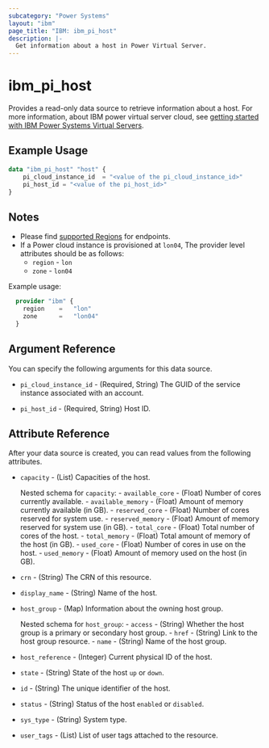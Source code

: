 ```yaml
---
subcategory: "Power Systems"
layout: "ibm"
page_title: "IBM: ibm_pi_host"
description: |-
  Get information about a host in Power Virtual Server.
---
```


# ibm_pi_host

Provides a read-only data source to retrieve information about a host. For more information, about IBM power virtual server cloud, see [getting started with IBM Power Systems Virtual Servers](https://cloud.ibm.com/docs/power-iaas?topic=power-iaas-getting-started).

## Example Usage

```terraform
data "ibm_pi_host" "host" {
    pi_cloud_instance_id  = "<value of the pi_cloud_instance_id>"
    pi_host_id = "<value of the pi_host_id>"
}
```

## Notes

- Please find [supported Regions](https://cloud.ibm.com/apidocs/power-cloud#endpoint) for endpoints.
- If a Power cloud instance is provisioned at `lon04`, The provider level attributes should be as follows:
  - `region` - `lon`
  - `zone` - `lon04`
  
Example usage:

  ```terraform
    provider "ibm" {
      region    =   "lon"
      zone      =   "lon04"
    }
  ```

## Argument Reference

You can specify the following arguments for this data source.

- `pi_cloud_instance_id` - (Required, String) The GUID of the service instance associated with an account.

- `pi_host_id` - (Required, String) Host ID.

## Attribute Reference

After your data source is created, you can read values from the following attributes.

- `capacity` - (List) Capacities of the host.
  
    Nested schema for `capacity`:
      - `available_core` - (Float) Number of cores currently available.
      - `available_memory` - (Float) Amount of memory currently available (in GB).
      - `reserved_core` - (Float) Number of cores reserved for system use.
      - `reserved_memory` - (Float) Amount of memory reserved for system use (in GB).
      - `total_core` - (Float) Total number of cores of the host.
      - `total_memory` - (Float) Total amount of memory of the host (in GB).
      - `used_core` - (Float) Number of cores in use on the host.
      - `used_memory` - (Float) Amount of memory used on the host (in GB).

- `crn` - (String) The CRN of this resource.
- `display_name` - (String) Name of the host.
- `host_group` - (Map)  Information about the owning host group.
  
    Nested schema for `host_group`:
      - `access` - (String) Whether the host group is a primary or secondary host group.
      - `href` - (String) Link to the host group resource.
      - `name` - (String) Name of the host group.
- `host_reference` - (Integer) Current physical ID of the host.
- `state` - (String) State of the host `up` or `down`.
- `id` - (String) The unique identifier of the host.
- `status` - (String) Status of the host `enabled` or `disabled`.
- `sys_type` - (String) System type.

- `user_tags` - (List) List of user tags attached to the resource.
